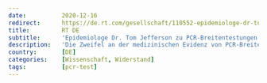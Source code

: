 ```yaml
---
date:          2020-12-16
redirect:      https://de.rt.com/gesellschaft/110552-epidemiologe-dr-tom-jefferson-zu/
title:         RT DE
subtitle:      'Epidemiologe Dr. Tom Jefferson zu PCR-Breitentestungen: "Irgendetwas läuft hier gewaltig schief"'
description:   'Die Zweifel an der medizinischen Evidenz von PCR-Breitentestungen scheinen sich zu erhärten. Der Epidemiologe Dr. Tom Jefferson hat viele Fallbeispiele untersucht und glaubt, dass PCR-Tests kein geeignetes Mittel sind, um eine COVID-19-Erkrankung festzustellen.'
country:       [DE]
categories:    [Wissenschaft, Widerstand]
tags:          [pcr-test]
---
```

